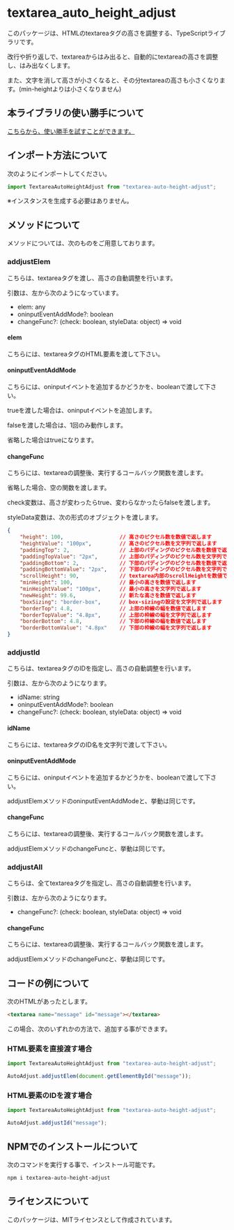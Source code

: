 # textarea_auto_height_adjust

このパッケージは、HTMLのtextareaタグの高さを調整する、TypeScriptライブラリです。

改行や折り返しで、textareaからはみ出ると、自動的にtextareaの高さを調整し、はみ出なくします。

また、文字を消して高さが小さくなると、その分textareaの高さも小さくなります。(min-heightよりは小さくなりません)

## 本ライブラリの使い勝手について

<a href="https://textarea-auto-height-addjust.ponponumi.com/" target="_blank" rel="noopener noreferrer">こちらから、使い勝手を試すことができます。</a>

## インポート方法について

次のようにインポートしてください。

```typescript
import TextareaAutoHeightAdjust from "textarea-auto-height-adjust";
```

※インスタンスを生成する必要はありません。

## メソッドについて

メソッドについては、次のものをご用意しております。

### addjustElem

こちらは、textareaタグを渡し、高さの自動調整を行います。

引数は、左から次のようになっています。

* elem: any
* oninputEventAddMode?: boolean
* changeFunc?: (check: boolean, styleData: object) => void

#### elem

こちらには、textareaタグのHTML要素を渡して下さい。

#### oninputEventAddMode

こちらには、oninputイベントを追加するかどうかを、booleanで渡して下さい。

trueを渡した場合は、oninputイベントを追加します。

falseを渡した場合は、1回のみ動作します。

省略した場合はtrueになります。

#### changeFunc

こちらには、textareaの調整後、実行するコールバック関数を渡します。

省略した場合、空の関数を渡します。

check変数は、高さが変わったらtrue、変わらなかったらfalseを渡します。

styleData変数は、次の形式のオブジェクトを渡します。

```json
{
    "height": 100,                  // 高さのピクセル数を数値で返します
    "heightValue": "100px",         // 高さのピクセル数を文字列で返します
    "paddingTop": 2,                // 上部のパディングのピクセル数を数値で返します
    "paddingTopValue": "2px",       // 上部のパディングのピクセル数を文字列で返します
    "paddingBottom": 2,             // 下部のパディングのピクセル数を数値で返します
    "paddingBottomValue": "2px",    // 下部のパディングのピクセル数を文字列で返します
    "scrollHeight": 90,             // textarea内部のscrollHeightを数値で返します
    "minHeight": 100,               // 最小の高さを数値で返します
    "minHeightValue": "100px",      // 最小の高さを文字列で返します
    "newHeight": 99.6,              // 新たな高さを数値で返します
    "boxSizing": "border-box",      // box-sizingの設定を文字列で返します
    "borderTop": 4.8,               // 上部の枠線の幅を数値で返します
    "borderTopValue": "4.8px",      // 上部の枠線の幅を文字列で返します
    "borderBottom": 4.8,            // 下部の枠線の幅を数値で返します
    "borderBottomValue": "4.8px"    // 下部の枠線の幅を文字列で返します
}
```

### addjustId

こちらは、textareaタグのIDを指定し、高さの自動調整を行います。

引数は、左から次のようになります。

* idName: string
* oninputEventAddMode?: boolean
* changeFunc?: (check: boolean, styleData: object) => void

#### idName

こちらには、textareaタグのID名を文字列で渡して下さい。

#### oninputEventAddMode

こちらには、oninputイベントを追加するかどうかを、booleanで渡して下さい。

addjustElemメソッドのoninputEventAddModeと、挙動は同じです。

#### changeFunc

こちらには、textareaの調整後、実行するコールバック関数を渡します。

addjustElemメソッドのchangeFuncと、挙動は同じです。

### addjustAll

こちらは、全てtextareaタグを指定し、高さの自動調整を行います。

引数は、左から次のようになります。

* changeFunc?: (check: boolean, styleData: object) => void

#### changeFunc

こちらには、textareaの調整後、実行するコールバック関数を渡します。

addjustElemメソッドのchangeFuncと、挙動は同じです。

## コードの例について

次のHTMLがあったとします。

```html
<textarea name="message" id="message"></textarea>
```

この場合、次のいずれかの方法で、追加する事ができます。

### HTML要素を直接渡す場合

```typescript
import TextareaAutoHeightAdjust from "textarea-auto-height-adjust";

AutoAdjust.addjustElem(document.getElementById("message"));
```

### HTML要素のIDを渡す場合

```typescript
import TextareaAutoHeightAdjust from "textarea-auto-height-adjust";

AutoAdjust.addjustId("message");
```

## NPMでのインストールについて

次のコマンドを実行する事で、インストール可能です。

```bash
npm i textarea-auto-height-adjust
```

## ライセンスについて

このパッケージは、MITライセンスとして作成されています。
